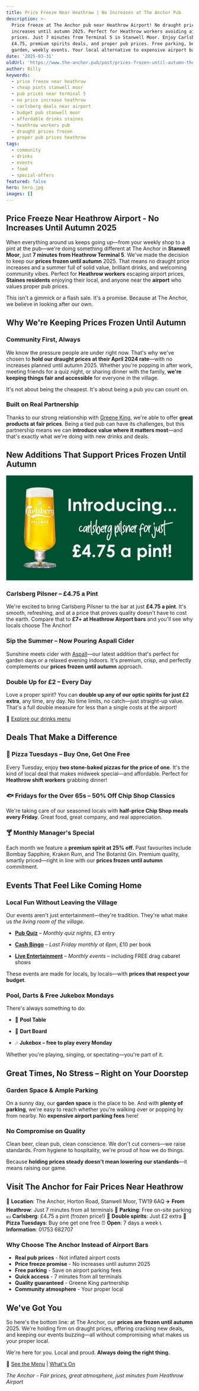 ```yaml
---
title: Price Freeze Near Heathrow | No Increases at The Anchor Pub
description: >-
  Price freeze at The Anchor pub near Heathrow Airport! No draught price
  increases until autumn 2025. Perfect for Heathrow workers avoiding airport
  prices. Just 7 minutes from Terminal 5 in Stanwell Moor. Enjoy Carlsberg at
  £4.75, premium spirits deals, and proper pub prices. Free parking, beer
  garden, weekly events. Your local alternative to expensive airport bars.
date: '2025-03-31'
oldUrl: 'https://www.the-anchor.pub/post/prices-frozen-until-autumn-theanchor-pub'
author: Billy
keywords:
  - price freeze near heathrow
  - cheap pints stanwell moor
  - pub prices near terminal 5
  - no price increase heathrow
  - carlsberg deals near airport
  - budget pub stanwell moor
  - affordable drinks staines
  - heathrow workers pub
  - draught prices frozen
  - proper pub prices heathrow
tags:
  - community
  - drinks
  - events
  - food
  - special-offers
featured: false
hero: hero.jpg
images: []
---
```


## Price Freeze Near Heathrow Airport - No Increases Until Autumn 2025

When everything around us keeps going up—from your weekly shop to a pint at the pub—we're doing something different at The Anchor in **Stanwell Moor**, just **7 minutes from Heathrow Terminal 5**. We've made the decision to keep our **prices frozen until autumn** 2025. That means no draught price increases and a summer full of solid value, brilliant drinks, and welcoming community vibes. Perfect for **Heathrow workers** escaping airport prices, **Staines residents** enjoying their local, and anyone near the **airport** who values proper pub prices.

  

This isn't a gimmick or a flash sale. It's a promise. Because at The Anchor, we believe in looking after our own.

  

## Why We're Keeping Prices Frozen Until Autumn

### Community First, Always

We know the pressure people are under right now. That's why we've chosen to **hold our draught prices at their April 2024 rate**—with no increases planned until autumn 2025. Whether you're popping in after work, meeting friends for a quiz night, or sharing dinner with the family, **we're keeping things fair and accessible** for everyone in the village.

  

It's not about being the cheapest. It's about being a pub you can count on.

  

### Built on Real Partnership

Thanks to our strong relationship with [Greene King](https://www.greeneking.co.uk/), we're able to offer **great products at fair prices**. Being a tied pub can have its challenges, but this partnership means we can **introduce value where it matters most**—and that's exactly what we're doing with new drinks and deals.

  

## New Additions That Support Prices Frozen Until Autumn

![Promotional image introducing Carlsberg Pilsner at The Anchor for just £4.75 a pint.](/content/blog/prices-frozen-until-autumn-theanchor-pub/image-1.jpg)

### Carlsberg Pilsner – £4.75 a Pint

We're excited to bring Carlsberg Pilsner to the bar at just **£4.75 a pint**. It's smooth, refreshing, and at a price that proves quality doesn't have to cost the earth. Compare that to **£7+ at Heathrow Airport bars** and you'll see why locals choose The Anchor!

  

### Sip the Summer – Now Pouring Aspall Cider

Sunshine meets cider with [Aspall](https://www.aspall.co.uk/)—our latest addition that's perfect for garden days or a relaxed evening indoors. It's premium, crisp, and perfectly complements our **prices frozen until autumn** approach.

  

### Double Up for £2 – Every Day

Love a proper spirit? You can **double up any of our optic spirits for just £2 extra**, any time, any day. No time limits, no catch—just straight-up value. That's a full double measure for less than a single costs at the airport!

  

🔗 [Explore our drinks menu](https://www.the-anchor.pub/drink)

  

## Deals That Make a Difference

### 🍕 Pizza Tuesdays – Buy One, Get One Free

Every Tuesday, enjoy **two stone-baked pizzas for the price of one**. It's the kind of local deal that makes midweek special—and affordable. Perfect for **Heathrow shift workers** grabbing dinner!

  

### 🐟 Fridays for the Over 65s – 50% Off Chip Shop Classics

We're taking care of our seasoned locals with **half-price Chip Shop meals every Friday**. Great food, great company, and real appreciation.

  

### 🍸 Monthly Manager's Special

Each month we feature a **premium spirit at 25% off**. Past favourites include Bombay Sapphire, Kraken Rum, and The Botanist Gin. Premium quality, smartly priced—right in line with our **prices frozen until autumn** commitment.

  

## Events That Feel Like Coming Home

### Local Fun Without Leaving the Village

Our events aren't just entertainment—they're tradition. They're what make us _the living room of the village_.

*   [**Pub Quiz**](https://www.the-anchor.pub/event-details/pub-pursuit-live-the-ultimate-quiz-night-at-the-anchor-2025-04-02-19-00) – _Monthly quiz nights_, £3 entry
    
*   [**Cash Bingo**](https://www.the-anchor.pub/event-details/monthly-cash-bingo-night-50-jackpot-chip-shop-fridays-2025-04-25-18-00) – _Last Friday monthly at 6pm_, £10 per book
    
*   [**Live Entertainment**](https://www.the-anchor.pub/event-details/gameshow-house-party-2025-05-30-19-00) – _Monthly events_ – including FREE drag cabaret shows
    

  

These events are made for locals, by locals—with **prices that respect your budget**.

  

### Pool, Darts & Free Jukebox Mondays

There's always something to do:

*   🎱 **Pool Table**
    
*   🎯 **Dart Board**
    
*   🎶 **Jukebox – free to play every Monday**
    

  

Whether you're playing, singing, or spectating—you're part of it.

  

## Great Times, No Stress – Right on Your Doorstep

### Garden Space & Ample Parking

On a sunny day, our **garden space** is the place to be. And with **plenty of parking**, we're easy to reach whether you're walking over or popping by from nearby. No **expensive airport parking fees** here!

  

### No Compromise on Quality

Clean beer, clean pub, clean conscience. We don't cut corners—we raise standards. From hygiene to hospitality, we're proud of how we do things.

  

Because **holding prices steady doesn't mean lowering our standards**—it means raising our game.

  

## Visit The Anchor for Fair Prices Near Heathrow

📍 **Location**: The Anchor, Horton Road, Stanwell Moor, TW19 6AQ
✈️ **From Heathrow**: Just 7 minutes from all terminals
🚗 **Parking**: Free on-site parking
💷 **Carlsberg**: £4.75 a pint (frozen price!)
🍺 **Double spirits**: Just £2 extra
🍕 **Pizza Tuesdays**: Buy one get one free
⏰ **Open**: 7 days a week
📞 **Information**: 01753 682707

### Why Choose The Anchor Instead of Airport Bars

- **Real pub prices** - Not inflated airport costs
- **Price freeze promise** - No increases until autumn 2025
- **Free parking** - Save on airport parking fees  
- **Quick access** - 7 minutes from all terminals
- **Quality guaranteed** - Greene King partnership
- **Community atmosphere** - Your proper local

## We've Got You

So here's the bottom line: at The Anchor, our **prices are frozen until autumn** 2025. We're holding firm on draught prices, offering cracking new deals, and keeping our events buzzing—all without compromising what makes us your proper local.

  

We're here for you. Local and proud. **Always doing the right thing.**

  

🍻 [See the Menu](https://www.the-anchor.pub/food) | [What's On](https://www.the-anchor.pub/our-events)

*The Anchor - Fair prices, great atmosphere, just minutes from Heathrow Airport*
